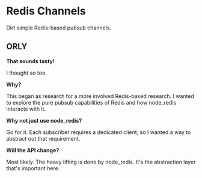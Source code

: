 # Redis Channels

Dirt simple Redis-based pubsub channels.

## ORLY

**That sounds tasty!**

I thought so too.

**Why?**

This began as research for a more involved Redis-based research. I wanted to explore the pure pubsub capabilities of Redis and how node_redis interacts with it.

**Why not just use node_redis?**

Go for it. Each subscriber requires a dedicated client, so I wanted a way to abstract out that requirement.

**Will the API change?**

Most likely. The heavy lifting is done by node_redis. It's the abstraction layer that's important here.